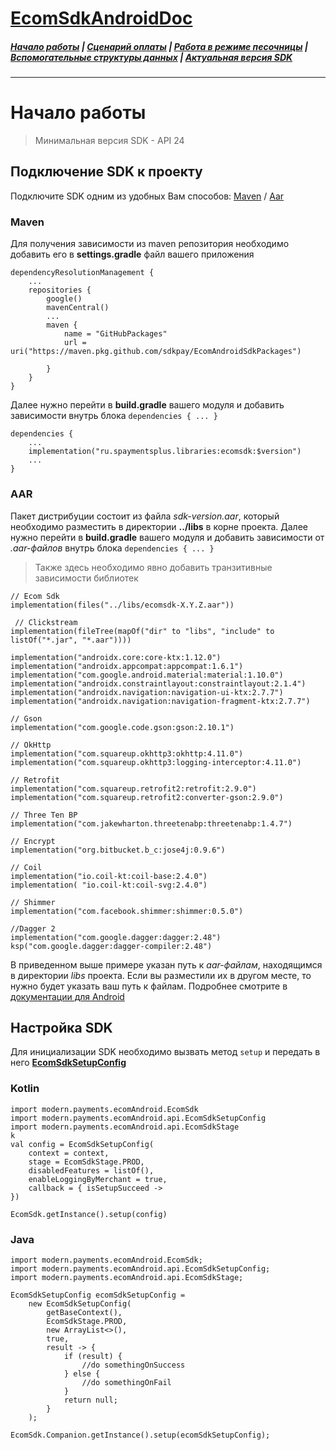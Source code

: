 # [EcomSdkAndroidDoc](https://sdkpay.github.io/EcomSdkAndroidDoc)

##### [Начало работы](https://sdkpay.github.io/EcomSdkAndroidDoc/start) | [Сценарий оплаты](https://sdkpay.github.io/EcomSdkAndroidDoc/payment_script) | [Работа в режиме песочницы](https://sdkpay.github.io/EcomSdkAndroidDoc/sandbox_mode) | [Вспомогательные структуры данных](https://sdkpay.github.io/EcomSdkAndroidDoc/data_structures) | [Актуальная версия SDK](https://sdkpay.github.io/EcomSdkAndroidDoc/version)
---

# Начало работы
> Минимальная версия SDK - API 24

## Подключение SDK к проекту

Подключите SDK одним из удобных Вам способов: [Maven](https://sdkpay.github.io/EcomSdkAndroidDoc/start#Maven) / [Aar](https://sdkpay.github.io/EcomSdkAndroidDoc/start#Aar)

### Maven
Для получения зависимости из maven репозитория необходимо добавить его в **settings.gradle** файл вашего приложения
```
dependencyResolutionManagement {
    ...
    repositories {
        google()
        mavenCentral()
        ...
     ⁣   maven {
            ⁣name = "GitHubPackages"
            url = uri("https://maven.pkg.github.com/sdkpay/EcomAndroidSdkPackages")
                
        }
    }
}
```
Далее нужно перейти в **build.gradle** вашего модуля и добавить зависимости внутрь блока `dependencies { ... }`
```
dependencies {
    ...
    implementation("ru.spaymentsplus.libraries:ecomsdk:$version")
    ...
}
```

### AAR
Пакет дистрибуции состоит из файла *sdk-version.aar*, который необходимо разместить в директории **../libs** в корне проекта.
Далее нужно перейти в **build.gradle** вашего модуля и добавить зависимости от *.aar-файлов* внутрь блока `dependencies { ... }`

> Также здесь необходимо явно добавить транзитивные зависимости библиотек

```
// Ecom Sdk
implementation(files("../libs/ecomsdk-X.Y.Z.aar"))

 // Clickstream
implementation(fileTree(mapOf("dir" to "libs", "include" to listOf("*.jar", "*.aar"))))

implementation("androidx.core:core-ktx:1.12.0")
implementation("androidx.appcompat:appcompat:1.6.1")
implementation("com.google.android.material:material:1.10.0")
implementation("androidx.constraintlayout:constraintlayout:2.1.4")
implementation("androidx.navigation:navigation-ui-ktx:2.7.7")
implementation("androidx.navigation:navigation-fragment-ktx:2.7.7")

// Gson
implementation("com.google.code.gson:gson:2.10.1")

// OkHttp
implementation("com.squareup.okhttp3:okhttp:4.11.0")
implementation("com.squareup.okhttp3:logging-interceptor:4.11.0")

// Retrofit
implementation("com.squareup.retrofit2:retrofit:2.9.0")
implementation("com.squareup.retrofit2:converter-gson:2.9.0")

// Three Ten BP
implementation("com.jakewharton.threetenabp:threetenabp:1.4.7")

// Encrypt
implementation("org.bitbucket.b_c:jose4j:0.9.6")

// Coil
implementation("io.coil-kt:coil-base:2.4.0")
implementation( "io.coil-kt:coil-svg:2.4.0")

// Shimmer
implementation("com.facebook.shimmer:shimmer:0.5.0")

//Dagger 2
implementation("com.google.dagger:dagger:2.48")
ksp("com.google.dagger:dagger-compiler:2.48")
```

В приведенном выше примере указан путь к *aar-файлам*, находящимся в директории *libs* проекта. Если вы разместили их в другом месте, то нужно будет указать ваш путь к файлам. Подробнее смотрите в [документации для Android](https://developer.android.com/studio/projects/android-library#psd-add-aar-jar-dependency)

## Настройка SDK

Для инициализации SDK необходимо вызвать метод `setup` и передать в него **[EcomSdkSetupConfig](https://sdkpay.github.io/EcomSdkAndroidDoc/data_structures#ecomsdksetupconfig)**

### Kotlin
```
import modern.payments.ecomAndroid.EcomSdk
import modern.payments.ecomAndroid.api.EcomSdkSetupConfig
import modern.payments.ecomAndroid.api.EcomSdkStage
k
val config = EcomSdkSetupConfig(
    context = context,
    stage = EcomSdkStage.PROD,
    disabledFeatures = listOf(),
    enableLoggingByMerchant = true,
    callback = { isSetupSucceed ->
})

EcomSdk.getInstance().setup(config)
```

### Java
```
import modern.payments.ecomAndroid.EcomSdk;
import modern.payments.ecomAndroid.api.EcomSdkSetupConfig;
import modern.payments.ecomAndroid.api.EcomSdkStage; 

EcomSdkSetupConfig ecomSdkSetupConfig =
    new EcomSdkSetupConfig(
        getBaseContext(),
        EcomSdkStage.PROD,
        new ArrayList<>(),
        true,
        result -> {
            if (result) {
                //do somethingOnSuccess
            } else {
                //do somethingOnFail
            }
            return null;
        }
    );

EcomSdk.Companion.getInstance().setup(ecomSdkSetupConfig);
```
